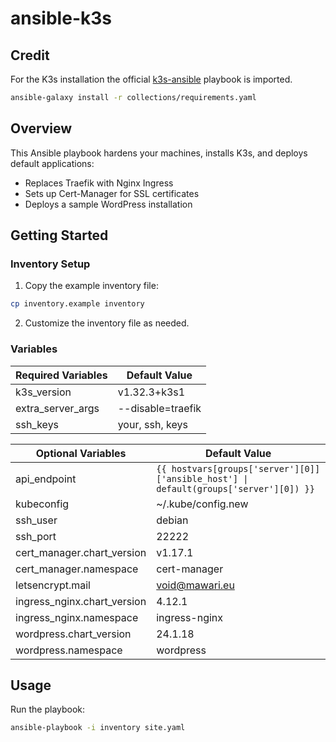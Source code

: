 # ansible-k3s

## Credit
For the K3s installation the official [k3s-ansible](https://github.com/k3s-io/k3s-ansible) playbook is imported.

```bash
ansible-galaxy install -r collections/requirements.yaml
```

## Overview
This Ansible playbook hardens your machines, installs K3s, and deploys default applications:
- Replaces Traefik with Nginx Ingress
- Sets up Cert-Manager for SSL certificates
- Deploys a sample WordPress installation

## Getting Started

### Inventory Setup
1. Copy the example inventory file:
```bash
cp inventory.example inventory
```
2. Customize the inventory file as needed.

### Variables

| **Required Variables**            | **Default Value**      |
|-----------------------------------|------------------------|
| k3s_version                       | v1.32.3+k3s1           |
| extra_server_args                 | --disable=traefik      |
| ssh_keys                          | your, ssh, keys        |


| **Optional Variables**            | **Default Value**                 |
|-----------------------------------|-----------------------------------|
| api_endpoint                      | `{{ hostvars[groups['server'][0]]['ansible_host'] \| default(groups['server'][0]) }}`    |
| kubeconfig                        | ~/.kube/config.new                |
| ssh_user                          | debian                            |
| ssh_port                          | 22222                             |
| cert_manager.chart_version        | v1.17.1                           |
| cert_manager.namespace            | cert-manager                      |
| letsencrypt.mail                  | void@mawari.eu                    |
| ingress_nginx.chart_version       | 4.12.1                            |
| ingress_nginx.namespace           | ingress-nginx                     |
| wordpress.chart_version           | 24.1.18                           |
| wordpress.namespace               | wordpress                         |


## Usage
Run the playbook:
```bash
ansible-playbook -i inventory site.yaml
```
